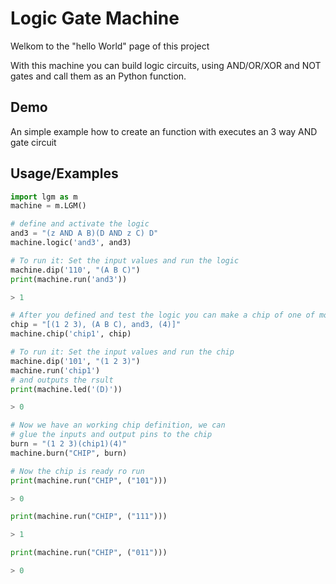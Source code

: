 # Logic Gate Machine
Welkom to the "hello World" page of this project

With this machine you can build logic circuits, using AND/OR/XOR and NOT gates and call them as an Python function.


## Demo

An simple example how to create an function with executes an 3 way AND gate circuit


## Usage/Examples

```python
import lgm as m
machine = m.LGM()

# define and activate the logic
and3 = "(z AND A B)(D AND z C) D"
machine.logic('and3', and3)

# To run it: Set the input values and run the logic
machine.dip('110', "(A B C)")
print(machine.run('and3'))

> 1

# After you defined and test the logic you can make a chip of one of more logic componentens
chip = "[(1 2 3), (A B C), and3, (4)]"
machine.chip('chip1', chip)

# To run it: Set the input values and run the chip
machine.dip('101', "(1 2 3)")
machine.run('chip1')
# and outputs the rsult
print(machine.led('(D)'))

> 0

# Now we have an working chip definition, we can
# glue the inputs and output pins to the chip
burn = "(1 2 3)(chip1)(4)"
machine.burn("CHIP", burn)

# Now the chip is ready ro run
print(machine.run("CHIP", ("101")))

> 0

print(machine.run("CHIP", ("111")))

> 1

print(machine.run("CHIP", ("011")))

> 0

```
